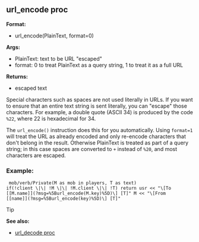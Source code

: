 ## url_encode proc

**Format:**
+   url_encode(PlainText, format=0)

**Args:**
+   PlainText: text to be URL "escaped"
+   format: 0 to treat PlainText as a query string, 1 to treat it as a
    full URL

**Returns:**
+   escaped text


Special characters such as spaces are not used literally in
URLs. If you want to ensure that an entire text string is sent
literally, you can "escape" those characters. For example, a double
quote (ASCII 34) is produced by the code `%22`, where 22 is hexadecimal
for 34. 

The `url_encode()` instruction does this for you
automatically. Using `format=1` will treat the URL as already encoded
and only re-encode characters that don\'t belong in the result.
Otherwise PlainText is treated as part of a query string; in this case
spaces are converted to `+` instead of `%20`, and most characters are
escaped.
### Example:

```dm
 mob/verb/Private(M as mob in players, T as text)
if(!client \|\| !M \|\| !M.client \|\| !T) return usr << "\[To
[[M.name]](?msg=%5Burl_encode(M.key)%5D)\] [T]" M << "\[From
[[name]](?msg=%5Burl_encode(key)%5D)\] [T]" 
```


> [!TIP] 
> **See also:**
> +   [url_decode proc](/ref/proc/url_decode.md) 